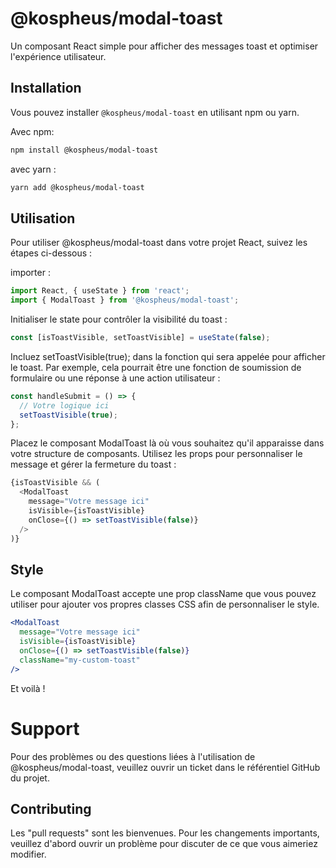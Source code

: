 # @kospheus/modal-toast

Un composant React simple pour afficher des messages toast et optimiser l'expérience utilisateur.

## Installation

Vous pouvez installer `@kospheus/modal-toast` en utilisant npm ou yarn.

Avec npm:

```bash
npm install @kospheus/modal-toast
```

avec yarn : 

```bash
yarn add @kospheus/modal-toast
```

## Utilisation

Pour utiliser @kospheus/modal-toast dans votre projet React, suivez les étapes ci-dessous :

importer :

```javascript
import React, { useState } from 'react';
import { ModalToast } from '@kospheus/modal-toast';
````

Initialiser le state pour contrôler la visibilité du toast :

```javascript
const [isToastVisible, setToastVisible] = useState(false);
````

Incluez setToastVisible(true); dans la fonction qui sera appelée pour afficher le toast. Par exemple, cela pourrait être une fonction de soumission de formulaire ou une réponse à une action utilisateur : 

```javascript
const handleSubmit = () => {
  // Votre logique ici
  setToastVisible(true);
};
````

Placez le composant ModalToast là où vous souhaitez qu'il apparaisse dans votre structure de composants. Utilisez les props pour personnaliser le message et gérer la fermeture du toast :

```javascript
{isToastVisible && (
  <ModalToast
    message="Votre message ici"
    isVisible={isToastVisible}
    onClose={() => setToastVisible(false)}
  />
)}
````

## Style

Le composant ModalToast accepte une prop className que vous pouvez utiliser pour ajouter vos propres classes CSS afin de personnaliser le style.

```jsx
<ModalToast
  message="Votre message ici"
  isVisible={isToastVisible}
  onClose={() => setToastVisible(false)}
  className="my-custom-toast"
/>
```

Et voilà !


# Support

Pour des problèmes ou des questions liées à l'utilisation de @kospheus/modal-toast, veuillez ouvrir un ticket dans le référentiel GitHub du projet.

## Contributing

Les "pull requests" sont les bienvenues. Pour les changements importants, veuillez d'abord ouvrir un problème pour discuter de ce que vous aimeriez modifier.
